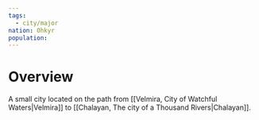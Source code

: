 ```yaml
---
tags:
  - city/major
nation: Ohkyr
population:
---
```

# Overview
A small city located on the path from [[Velmira, City of Watchful Waters|Velmira]] to [[Chalayan, The city of a Thousand Rivers|Chalayan]].